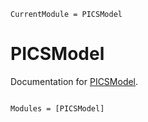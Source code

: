 ```@meta
CurrentModule = PICSModel
```

# PICSModel

Documentation for [PICSModel](https://github.com/lucasvalenzuela/PICSModel.jl).

```@index
```

```@autodocs
Modules = [PICSModel]
```

